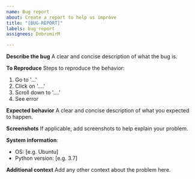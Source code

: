 ```yaml
---
name: Bug report
about: Create a report to help us improve
title: "[BUG-REPORT]"
labels: bug report
assignees: DobromirM

---
```


**Describe the bug**
A clear and concise description of what the bug is.

**To Reproduce**
Steps to reproduce the behavior:
1. Go to '...'
2. Click on '....'
3. Scroll down to '....'
4. See error

**Expected behavior**
A clear and concise description of what you expected to happen.

**Screenshots**
If applicable, add screenshots to help explain your problem.

**System information**:
- OS: [e.g. Ubuntu]
- Python version: [e.g. 3.7]

**Additional context**
Add any other context about the problem here.
